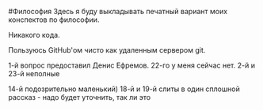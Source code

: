 #Философия
Здесь я буду выкладывать печатный вариант моих конспектов по философии.

Никакого кода.

Пользуюсь GitHub'ом чисто как удаленным сервером git.

1-й вопрос предоставил Денис Ефремов.
22-го у меня сейчас нет.
2-й и 23-й неполные


14-й подозрительно маленький)
18-й и 19-й слиты в один сплошной рассказ - надо будет уточнить, так ли это

